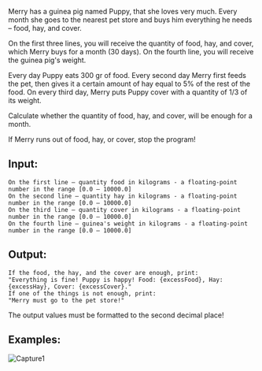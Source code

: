 Merry has a guinea pig named Puppy, that she loves very much. Every month she goes to the nearest pet store and buys him everything he needs – food, hay, and cover.

On the first three lines, you will receive the quantity of food, hay, and cover, which Merry buys for a month (30 days). On the fourth line, you will receive the guinea pig's weight.

Every day Puppy eats 300 gr of food. Every second day Merry first feeds the pet, then gives it a certain amount of hay equal to 5% of the rest of the food. On every third day, Merry puts Puppy cover with a quantity of 1/3 of its weight.

Calculate whether the quantity of food, hay, and cover, will be enough for a month.

If Merry runs out of food, hay, or cover, stop the program!

## Input:

	On the first line – quantity food in kilograms - a floating-point number in the range [0.0 – 10000.0]
	On the second line – quantity hay in kilograms - a floating-point number in the range [0.0 – 10000.0]
	On the third line – quantity cover in kilograms - a floating-point number in the range [0.0 – 10000.0]
	On the fourth line – guinea's weight in kilograms - a floating-point number in the range [0.0 – 10000.0]

## Output:

	If the food, the hay, and the cover are enough, print:
	"Everything is fine! Puppy is happy! Food: {excessFood}, Hay: {excessHay}, Cover: {excessCover}."
	If one of the things is not enough, print:
	"Merry must go to the pet store!"
  
  The output values must be formatted to the second decimal place!
  
  ## Examples:
  
  ![Capture1](https://user-images.githubusercontent.com/45227327/197361114-b72cfbf7-4fae-441c-8e8c-e88512b6de49.PNG)

